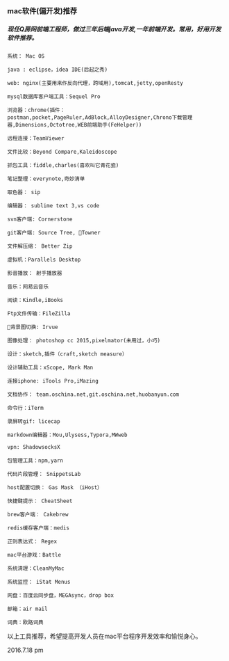 ### mac软件(偏开发)推荐

##### 现任Q房网前端工程师，做过三年后端java开发,一年前端开发。常用，好用开发软件推荐。

    系统： Mac OS

    java : eclipse，idea IDE(后起之秀)

    web: nginx(主要用来作反向代理，跨域用),tomcat,jetty,openResty

    mysql数据库客户端工具：Sequel Pro

    浏览器：chrome(插件：postman,pocket,PageRuler,AdBlock,AlloyDesigner,Chrono下载管理器,Dimensions,Octotree,WEB前端助手(FeHelper))

    远程连接：TeamViewer

    文件比较：Beyond Compare,Kaleidoscope

    抓包工具：fiddle,charles(喜欢叫它青花瓷)

    笔记整理：everynote,奇妙清单

    取色器： sip

    编辑器： sublime text 3,vs code

    svn客户端: Cornerstone

    git客户端: Source Tree, Towner

    文件解压缩： Better Zip

    虚拟机：Parallels Desktop

    影音播放： 射手播放器

    音乐：网易云音乐

    阅读：Kindle,iBooks

    Ftp文件传输：FileZilla

    背景图切换: Irvue

    图像处理： photoshop cc 2015,pixelmator(未用过，小巧)

    设计：sketch,插件（craft,sketch measure）

    设计辅助工具：xScope, Mark Man

   	连接iphone: iTools Pro,iMazing

   	文档协作： team.oschina.net,git.oschina.net,huobanyun.com

   	命令行：iTerm

   	录屏转gif: licecap

   	markdown编辑器：Mou,Ulysess,Typora,MWweb

   	vpn: ShadowsocksX

   	包管理工具：npm,yarn

   	代码片段管理： SnippetsLab

   	host配置切换： Gas Mask （iHost）

   	快捷键提示： CheatSheet

   	brew客户端： Cakebrew

   	redis缓存客户端：medis

   	正则表达式： Regex

   	mac平台游戏：Battle

   	系统清理：CleanMyMac

   	系统监控： iStat Menus

    网盘：百度云同步盘，MEGAsync，drop box

    邮箱：air mail

    词典：欧路词典

以上工具推荐，希望提高开发人员在mac平台程序开发效率和愉悦身心。

2016.7.18 pm



